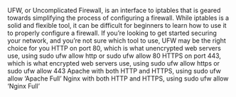 UFW, or Uncomplicated Firewall, is an interface to iptables that is geared towards simplifying the process of configuring a firewall. While iptables is a solid and flexible tool, it can be difficult for beginners to learn how to use it to properly configure a firewall. If you’re looking to get started securing your network, and you’re not sure which tool to use, UFW may be the right choice for you
HTTP on port 80, which is what unencrypted web servers use, using sudo ufw allow http or sudo ufw allow 80
HTTPS on port 443, which is what encrypted web servers use, using sudo ufw allow https or sudo ufw allow 443
Apache with both HTTP and HTTPS, using sudo ufw allow ‘Apache Full’
Nginx with both HTTP and HTTPS, using sudo ufw allow ‘Nginx Full’

